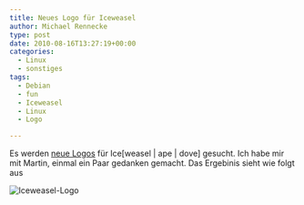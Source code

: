 ```yaml
---
title: Neues Logo für Iceweasel
author: Michael Rennecke
type: post
date: 2010-08-16T13:27:19+00:00
categories:
  - Linux
  - sonstiges
tags:
  - Debian
  - fun
  - Iceweasel
  - Linux
  - Logo

---
```

Es werden [neue Logos][1] f&uuml;r Ice[weasel | ape | dove] gesucht. Ich habe mir mit Martin, einmal ein Paar gedanken gemacht. Das Ergebinis sieht wie folgt aus 

![Iceweasel-Logo](/img/blog/Iceweasel.png)

 [1]: http://mozilla.debian.net/en-US/logos/

